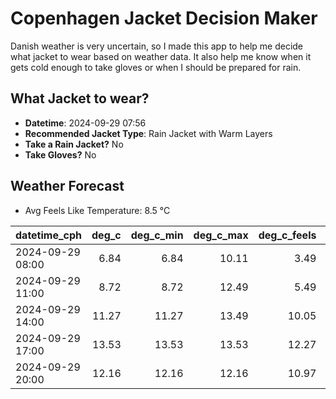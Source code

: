 
# Copenhagen Jacket Decision Maker

Danish weather is very uncertain, so I made this app to help me decide what jacket to wear based on weather data. 
It also help me know when it gets cold enough to take gloves or when I should be prepared for rain.

## What Jacket to wear?

- **Datetime**: 2024-09-29 07:56
- **Recommended Jacket Type**: Rain Jacket with Warm Layers
- **Take a Rain Jacket?** No
- **Take Gloves?** No

## Weather Forecast
- Avg Feels Like Temperature: 8.5 °C

| datetime_cph     |   deg_c |   deg_c_min |   deg_c_max |   deg_c_feels | weather   | wind   | rain   |
|:-----------------|--------:|------------:|------------:|--------------:|:----------|:-------|:-------|
| 2024-09-29 08:00 |    6.84 |        6.84 |       10.11 |          3.49 | Clear     | Medium | None   |
| 2024-09-29 11:00 |    8.72 |        8.72 |       12.49 |          5.49 | Clear     | Medium | None   |
| 2024-09-29 14:00 |   11.27 |       11.27 |       13.49 |         10.05 | Clouds    | Medium | None   |
| 2024-09-29 17:00 |   13.53 |       13.53 |       13.53 |         12.27 | Clouds    | Low    | None   |
| 2024-09-29 20:00 |   12.16 |       12.16 |       12.16 |         10.97 | Clouds    | Low    | None   |
        